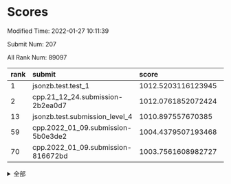 # Scores

Modified Time: 2022-01-27 10:11:39

Submit Num: 207

All Rank Num: 89097

| rank |               submit               |       score        |       sigma        | pk_num |
| :--- | :--------------------------------- | :----------------- | :----------------- | :----- |
| 1    | jsonzb.test.test_1                 | 1012.5203116123945 | 0.7922538966637871 | 1720   |
| 2    | cpp.21_12_24.submission-2b2ea0d7   | 1012.0761852072424 | 0.8018148211280264 | 1721   |
| 13   | jsonzb.test.submission_level_4     | 1010.897557670385  | 0.7704550797372615 | 1726   |
| 59   | cpp.2022_01_09.submission-5b0e3de2 | 1004.4379507193468 | 0.7181217810092752 | 1721   |
| 70   | cpp.2022_01_09.submission-816672bd | 1003.7561608982727 | 0.7247508524347209 | 1720   |


<details>
<summary>全部</summary>

| rank |                 submit                 |       score        |       sigma        | pk_num |
| :--- | :------------------------------------- | :----------------- | :----------------- | :----- |
| 1    | jsonzb.test.test_1                     | 1012.5203116123945 | 0.7922538966637871 | 1720   |
| 2    | cpp.21_12_24.submission-2b2ea0d7       | 1012.0761852072424 | 0.8018148211280264 | 1721   |
| 3    | gobigger.level_3.submission_level_3_31 | 1011.9786842087075 | 0.7798474641564946 | 1722   |
| 4    | gobigger.level_3.submission_level_3_2  | 1011.8765892523259 | 0.7763451203766816 | 1726   |
| 5    | gobigger.level_3.submission_level_3_44 | 1011.5902933206065 | 0.7839863134860067 | 1723   |
| 6    | gobigger.level_3.submission_level_3_29 | 1011.5598525353735 | 0.7531371016249957 | 1721   |
| 7    | gobigger.level_3.submission_level_3_30 | 1011.1986086093531 | 0.7502771161071305 | 1719   |
| 8    | gobigger.level_3.submission_level_3_20 | 1011.0731206184249 | 0.777767291545304  | 1723   |
| 9    | gobigger.level_3.submission_level_3_48 | 1011.0668638371968 | 0.7867499149214211 | 1724   |
| 10   | gobigger.level_3.submission_level_3_6  | 1011.0128104967605 | 0.769980982933428  | 1724   |
| 11   | gobigger.level_3.submission_level_3_49 | 1010.9992873315783 | 0.7791791793927628 | 1724   |
| 12   | gobigger.level_3.submission_level_3_41 | 1010.926790323816  | 0.7770090209507622 | 1722   |
| 13   | jsonzb.test.submission_level_4         | 1010.897557670385  | 0.7704550797372615 | 1726   |
| 14   | gobigger.level_3.submission_level_3_42 | 1010.8070209979458 | 0.7843491835475317 | 1720   |
| 15   | gobigger.level_3.submission_level_3_26 | 1010.6722647153111 | 0.7893313935937007 | 1723   |
| 16   | gobigger.level_3.submission_level_3_35 | 1010.6132250633814 | 0.7523700637319761 | 1722   |
| 17   | gobigger.level_3.submission_level_3_43 | 1010.5831788114609 | 0.7715746189536945 | 1715   |
| 18   | gobigger.level_3.submission_level_3_11 | 1010.5664625888232 | 0.7566749593722858 | 1721   |
| 19   | gobigger.level_3.submission_level_3_40 | 1010.5352154345468 | 0.7557572753916958 | 1725   |
| 20   | gobigger.level_3.submission_level_3_28 | 1010.5131095869488 | 0.7629911326499768 | 1722   |
| 21   | gobigger.level_3.submission_level_3_0  | 1010.4873467301057 | 0.758451400057725  | 1716   |
| 22   | gobigger.level_3.submission_level_3_12 | 1010.4709531400365 | 0.7797254939491064 | 1725   |
| 23   | gobigger.level_3.submission_level_3_16 | 1010.4674564279958 | 0.7807949562909278 | 1720   |
| 24   | gobigger.level_3.submission_level_3_32 | 1010.3724721498768 | 0.7482445755090706 | 1723   |
| 25   | gobigger.level_3.submission_level_3_9  | 1010.364995333331  | 0.7468150933259009 | 1720   |
| 26   | gobigger.level_3.submission_level_3_7  | 1010.3380544778962 | 0.76796286969109   | 1722   |
| 27   | gobigger.level_3.submission_level_3_27 | 1010.3302700293915 | 0.7561459351774418 | 1721   |
| 28   | gobigger.level_3.submission_level_3_10 | 1010.1892615918038 | 0.7564251242746327 | 1724   |
| 29   | gobigger.level_3.submission_level_3_25 | 1010.1847924485152 | 0.7706107980264721 | 1722   |
| 30   | gobigger.level_3.submission_level_3_21 | 1010.1466686329841 | 0.7626588528309939 | 1721   |
| 31   | gobigger.level_3.submission_level_3_8  | 1010.090125669134  | 0.7523291304648199 | 1719   |
| 32   | gobigger.level_3.submission_level_3_39 | 1010.0349324611122 | 0.7452920364617922 | 1727   |
| 33   | gobigger.level_3.submission_level_3_18 | 1010.0198063299571 | 0.7397482077673454 | 1722   |
| 34   | gobigger.level_3.submission_level_3_22 | 1009.8512836675545 | 0.7911491516296617 | 1724   |
| 35   | gobigger.level_3.submission_level_3_24 | 1009.8377336369614 | 0.7546077269862164 | 1724   |
| 36   | gobigger.level_3.submission_level_3_23 | 1009.8280083764377 | 0.7379120541726739 | 1724   |
| 37   | gobigger.level_3.submission_level_3_33 | 1009.8108748698561 | 0.7309636374555954 | 1727   |
| 38   | gobigger.level_3.submission_level_3_15 | 1009.7177080599632 | 0.7552416732983243 | 1718   |
| 39   | gobigger.level_3.submission_level_3_1  | 1009.6456815330704 | 0.7352416495171643 | 1719   |
| 40   | gobigger.level_3.submission_level_3_34 | 1009.5805617390487 | 0.7400994536334867 | 1723   |
| 41   | gobigger.level_3.submission_level_3_5  | 1009.5692588620207 | 0.7393412275721949 | 1723   |
| 42   | gobigger.level_3.submission_level_3_3  | 1009.4395700536164 | 0.7478613242120867 | 1720   |
| 43   | gobigger.level_3.submission_level_3_38 | 1009.4191495121001 | 0.751756165032678  | 1718   |
| 44   | gobigger.level_3.submission_level_3_14 | 1009.2929477624609 | 0.7414889917435643 | 1719   |
| 45   | gobigger.level_3.submission_level_3_36 | 1009.2696186979977 | 0.7503692152292297 | 1724   |
| 46   | gobigger.level_3.submission_level_3_4  | 1009.1988023604745 | 0.7593648453163021 | 1721   |
| 47   | gobigger.level_3.submission_level_3_46 | 1009.1489520486524 | 0.7400210678570431 | 1720   |
| 48   | gobigger.level_3.submission_level_3_13 | 1009.1429022573743 | 0.7572791929520402 | 1722   |
| 49   | gobigger.level_3.submission_level_3_47 | 1009.0339795192558 | 0.7518510166211768 | 1725   |
| 50   | gobigger.level_3.submission_level_3_17 | 1008.8578868640594 | 0.7476628912746095 | 1720   |
| 51   | gobigger.level_3.submission_level_3_37 | 1008.6470302750819 | 0.7384346726435556 | 1716   |
| 52   | gobigger.level_3.submission_level_3_45 | 1007.9821508424029 | 0.733528359996241  | 1720   |
| 53   | gobigger.level_3.submission_level_3_19 | 1007.9652849421858 | 0.7285481967130536 | 1718   |
| 54   | gobigger.level_1.submission_level_1_20 | 1004.8127729309864 | 0.725327309242075  | 1718   |
| 55   | gobigger.level_1.submission_level_1_40 | 1004.7354676528895 | 0.7286917409582212 | 1723   |
| 56   | gobigger.level_1.submission_level_1_45 | 1004.6630411382695 | 0.724061971266972  | 1720   |
| 57   | gobigger.level_1.submission_level_1_23 | 1004.6230064794054 | 0.7390515204987261 | 1721   |
| 58   | gobigger.level_1.submission_level_1_16 | 1004.5944646985785 | 0.7415931732737305 | 1719   |
| 59   | cpp.2022_01_09.submission-5b0e3de2     | 1004.4379507193468 | 0.7181217810092752 | 1721   |
| 60   | gobigger.level_1.submission_level_1_30 | 1004.1860189332745 | 0.735926538250422  | 1722   |
| 61   | gobigger.level_1.submission_level_1_36 | 1004.1806947901081 | 0.7100002300794939 | 1726   |
| 62   | gobigger.level_1.submission_level_1_7  | 1004.1739329085764 | 0.7219468464492844 | 1720   |
| 63   | gobigger.level_1.submission_level_1_47 | 1004.0852497651247 | 0.7238511534206641 | 1722   |
| 64   | gobigger.level_1.submission_level_1_27 | 1004.0645802380712 | 0.7211022642244413 | 1719   |
| 65   | gobigger.level_1.submission_level_1_6  | 1004.0007962709592 | 0.7245296946033283 | 1721   |
| 66   | gobigger.level_1.submission_level_1_17 | 1003.9707230395292 | 0.7206422057346589 | 1720   |
| 67   | gobigger.level_1.submission_level_1_22 | 1003.7856613376574 | 0.7237966217363715 | 1724   |
| 68   | gobigger.level_1.submission_level_1_42 | 1003.781873698202  | 0.7147574726278088 | 1718   |
| 69   | gobigger.level_1.submission_level_1_43 | 1003.7674095484315 | 0.7249672849027987 | 1723   |
| 70   | cpp.2022_01_09.submission-816672bd     | 1003.7561608982727 | 0.7247508524347209 | 1720   |
| 71   | gobigger.level_1.submission_level_1_1  | 1003.6899632473476 | 0.7249034200233854 | 1727   |
| 72   | gobigger.level_1.submission_level_1_44 | 1003.6355977249677 | 0.7312597924111515 | 1724   |
| 73   | gobigger.level_1.submission_level_1_2  | 1003.6328552274119 | 0.717857552440549  | 1721   |
| 74   | gobigger.level_1.submission_level_1_3  | 1003.626963530521  | 0.7105676870346306 | 1729   |
| 75   | gobigger.level_1.submission_level_1_39 | 1003.6017713234218 | 0.7201672939531519 | 1727   |
| 76   | gobigger.level_1.submission_level_1_49 | 1003.5850168974706 | 0.725061378008361  | 1727   |
| 77   | gobigger.level_1.submission_level_1_21 | 1003.4287941958377 | 0.722482465684176  | 1720   |
| 78   | gobigger.level_1.submission_level_1_24 | 1003.4060037244428 | 0.718321876277017  | 1719   |
| 79   | gobigger.level_1.submission_level_1_28 | 1003.3671025129254 | 0.7197265316129096 | 1720   |
| 80   | gobigger.level_1.submission_level_1_5  | 1003.3539434144601 | 0.7129994807780943 | 1720   |
| 81   | gobigger.level_1.submission_level_1_35 | 1003.3263031660774 | 0.7206466998797331 | 1720   |
| 82   | gobigger.level_1.submission_level_1_34 | 1003.3182570139761 | 0.7212574552279116 | 1726   |
| 83   | gobigger.level_1.submission_level_1_32 | 1003.2988710826426 | 0.7099493480940677 | 1722   |
| 84   | gobigger.level_1.submission_level_1_26 | 1003.2271602166272 | 0.7192314378103568 | 1723   |
| 85   | gobigger.level_1.submission_level_1_19 | 1003.2259263176785 | 0.7129651557170614 | 1725   |
| 86   | gobigger.level_1.submission_level_1_38 | 1003.2072861883015 | 0.712051842466557  | 1717   |
| 87   | gobigger.level_1.submission_level_1_18 | 1003.204505175162  | 0.7304370816303972 | 1719   |
| 88   | gobigger.level_1.submission_level_1_10 | 1003.1454560340333 | 0.7275263344070695 | 1721   |
| 89   | gobigger.level_1.submission_level_1_33 | 1003.1095588271833 | 0.7252662517457893 | 1722   |
| 90   | gobigger.level_1.submission_level_1_46 | 1003.0670117870548 | 0.7140539171600779 | 1724   |
| 91   | gobigger.level_1.submission_level_1_11 | 1003.0515559536809 | 0.7202778423707344 | 1723   |
| 92   | gobigger.level_1.submission_level_1_41 | 1002.9813694442402 | 0.7081920854852288 | 1721   |
| 93   | gobigger.level_1.submission_level_1_13 | 1002.9608182772005 | 0.7148074027903616 | 1719   |
| 94   | gobigger.level_1.submission_level_1_37 | 1002.9308227389513 | 0.7181412480338656 | 1719   |
| 95   | gobigger.level_1.submission_level_1_25 | 1002.9248759750396 | 0.7171254427605653 | 1723   |
| 96   | gobigger.level_1.submission_level_1_9  | 1002.8238577768283 | 0.7088709439730158 | 1723   |
| 97   | gobigger.level_1.submission_level_1_14 | 1002.8132553335587 | 0.7129627730166803 | 1721   |
| 98   | gobigger.level_1.submission_level_1_48 | 1002.7087842436583 | 0.7210982064410514 | 1721   |
| 99   | gobigger.level_1.submission_level_1_15 | 1002.6804839077178 | 0.7099699032487307 | 1721   |
| 100  | gobigger.level_1.submission_level_1_8  | 1002.3627681514336 | 0.7156595543516788 | 1719   |
| 101  | gobigger.level_1.submission_level_1_4  | 1002.3110237536627 | 0.7122609051398465 | 1729   |
| 102  | gobigger.level_1.submission_level_1_12 | 1002.3065411726461 | 0.7176446674748852 | 1724   |
| 103  | gobigger.level_1.submission_level_1_0  | 1002.0388300574865 | 0.7064899943046025 | 1717   |
| 104  | gobigger.level_1.submission_level_1_29 | 1001.7861537891232 | 0.7085747766620164 | 1721   |
| 105  | gobigger.level_1.submission_level_1_31 | 1001.3967919491927 | 0.7028855661689825 | 1724   |
| 106  | gobigger.random.submission_random_33   | 997.003472531468   | 0.712870616441137  | 1720   |
| 107  | gobigger.random.submission_random_14   | 996.9886207010867  | 0.7146563949054112 | 1721   |
| 108  | gobigger.random.submission_random_23   | 996.8590473372944  | 0.6984723126958706 | 1721   |
| 109  | gobigger.random.submission_random_48   | 996.8387441995009  | 0.7079395012545077 | 1721   |
| 110  | gobigger.random.submission_random_21   | 996.7693876935741  | 0.719678788036878  | 1722   |
| 111  | gobigger.random.submission_random_39   | 996.6633108354333  | 0.6949800071578123 | 1719   |
| 112  | gobigger.random.submission_random_30   | 996.6277479227678  | 0.6995187266025589 | 1722   |
| 113  | gobigger.random.submission_random_11   | 996.5715335690721  | 0.7194526847554513 | 1721   |
| 114  | gobigger.random.submission_random_19   | 996.5530229991408  | 0.7204455712640995 | 1722   |
| 115  | gobigger.random.submission_random_38   | 996.5194366744954  | 0.7059471390573212 | 1721   |
| 116  | gobigger.random.submission_random_6    | 996.4624705946381  | 0.7144999205969831 | 1724   |
| 117  | gobigger.random.submission_random_28   | 996.4069596036198  | 0.7113703828412944 | 1719   |
| 118  | gobigger.random.submission_random_40   | 996.3939781146286  | 0.7102709416259798 | 1719   |
| 119  | gobigger.random.submission_random_9    | 996.3032842227454  | 0.7134026925549124 | 1719   |
| 120  | gobigger.random.submission_random_36   | 996.1945003351992  | 0.7124768684382483 | 1724   |
| 121  | gobigger.random.submission_random_4    | 996.165256060284   | 0.7165313373389969 | 1726   |
| 122  | gobigger.random.submission_random_37   | 996.1491758534331  | 0.7091076796778016 | 1723   |
| 123  | gobigger.random.submission_random_31   | 996.1182073622892  | 0.7041629863858754 | 1727   |
| 124  | gobigger.random.submission_random_46   | 996.0473044234731  | 0.730774697343531  | 1723   |
| 125  | gobigger.random.submission_random_44   | 996.0025899509869  | 0.7110988113687597 | 1718   |
| 126  | gobigger.random.submission_random_45   | 995.9873190222866  | 0.7214787561372623 | 1727   |
| 127  | gobigger.random.submission_random_29   | 995.9763478258177  | 0.718368074169081  | 1718   |
| 128  | gobigger.random.submission_random_35   | 995.9736978380937  | 0.704181627644769  | 1721   |
| 129  | gobigger.random.submission_random_41   | 995.9718101308184  | 0.712229123841757  | 1726   |
| 130  | gobigger.random.submission_random_22   | 995.8812309745285  | 0.7038903146109775 | 1725   |
| 131  | gobigger.random.submission_random_5    | 995.8721984290836  | 0.710639366299792  | 1725   |
| 132  | gobigger.random.submission_random_43   | 995.7836428651727  | 0.7178773658127818 | 1722   |
| 133  | gobigger.random.submission_random_18   | 995.687854836665   | 0.7039972914377893 | 1721   |
| 134  | gobigger.random.submission_random_3    | 995.6477143042122  | 0.7101828982928697 | 1720   |
| 135  | gobigger.random.submission_random_13   | 995.5939209521082  | 0.7120285752032441 | 1725   |
| 136  | gobigger.random.submission_random_12   | 995.5120211089082  | 0.7228146151108416 | 1721   |
| 137  | gobigger.random.submission_random_32   | 995.5009598640247  | 0.7362713559311724 | 1723   |
| 138  | gobigger.random.submission_random_49   | 995.4749282879947  | 0.7067266503617354 | 1718   |
| 139  | gobigger.random.submission_random_34   | 995.4650982467646  | 0.713397118030302  | 1720   |
| 140  | gobigger.random.submission_random_47   | 995.4519582409586  | 0.729514113125056  | 1723   |
| 141  | gobigger.random.submission_random_25   | 995.4364209500475  | 0.7051328440212536 | 1722   |
| 142  | gobigger.random.submission_random_1    | 995.4243659101572  | 0.7233607038350613 | 1719   |
| 143  | gobigger.random.submission_random_2    | 995.335574286013   | 0.716950490766769  | 1721   |
| 144  | gobigger.random.submission_random_42   | 995.3016174461635  | 0.7073039582066869 | 1723   |
| 145  | gobigger.random.submission_random_24   | 995.2552415828682  | 0.7052114877119515 | 1723   |
| 146  | gobigger.random.submission_random_15   | 995.2518287530388  | 0.7301327946460787 | 1720   |
| 147  | gobigger.random.submission_random_10   | 995.1311805820355  | 0.7174323530280045 | 1726   |
| 148  | gobigger.random.submission_random_8    | 995.0884574638617  | 0.7125500563687696 | 1723   |
| 149  | gobigger.random.submission_random_26   | 995.0615536885476  | 0.7207717261918781 | 1719   |
| 150  | gobigger.random.submission_random_7    | 995.0540231613088  | 0.715690066505944  | 1718   |
| 151  | gobigger.random.submission_random_16   | 995.0399694646981  | 0.7241852182743427 | 1722   |
| 152  | gobigger.random.submission_random_27   | 994.9622081642816  | 0.716220788578076  | 1719   |
| 153  | gobigger.random.submission_random_17   | 994.8971388078438  | 0.7110710776216257 | 1722   |
| 154  | gobigger.random.submission_random_20   | 994.5160171747118  | 0.7279381642081468 | 1718   |
| 155  | gobigger.level_2.submission_level_2_39 | 994.2389376488243  | 0.7524386837664577 | 1724   |
| 156  | gobigger.random.submission_random_0    | 993.9286972220297  | 0.7082395981900773 | 1722   |
| 157  | gobigger.level_2.submission_level_2_1  | 993.5000434103567  | 0.7457241724641    | 1719   |
| 158  | gobigger.level_2.submission_level_2_13 | 993.3858444721519  | 0.7417874393814406 | 1726   |
| 159  | gobigger.level_2.submission_level_2_46 | 993.2873142294163  | 0.7270424368583454 | 1721   |
| 160  | gobigger.level_2.submission_level_2_2  | 993.2840221111463  | 0.7339433140267757 | 1722   |
| 161  | gobigger.level_2.submission_level_2_29 | 993.1755196737735  | 0.7256089149223418 | 1726   |
| 162  | gobigger.level_2.submission_level_2_17 | 993.0134943508525  | 0.7353207749169174 | 1722   |
| 163  | gobigger.level_2.submission_level_2_25 | 992.8395480637707  | 0.7372200758624851 | 1722   |
| 164  | gobigger.level_2.submission_level_2_41 | 992.7392490367196  | 0.7354693154848557 | 1723   |
| 165  | gobigger.level_2.submission_level_2_23 | 992.7107709381376  | 0.7406159961073374 | 1716   |
| 166  | gobigger.level_2.submission_level_2_11 | 992.5582247582037  | 0.7429739256773218 | 1723   |
| 167  | gobigger.level_2.submission_level_2_34 | 992.4487076891938  | 0.7586785897113032 | 1720   |
| 168  | gobigger.level_2.submission_level_2_49 | 992.3714933231706  | 0.7348414988633585 | 1725   |
| 169  | gobigger.level_2.submission_level_2_31 | 992.3550572544415  | 0.7596185529566429 | 1720   |
| 170  | gobigger.level_2.submission_level_2_38 | 992.3475075775851  | 0.7556669711504004 | 1721   |
| 171  | gobigger.level_2.submission_level_2_15 | 992.3114440809188  | 0.7429387768901935 | 1719   |
| 172  | gobigger.level_2.submission_level_2_0  | 992.2030056271542  | 0.7505646440416585 | 1719   |
| 173  | gobigger.level_2.submission_level_2_26 | 992.2006578887981  | 0.73846679357247   | 1721   |
| 174  | gobigger.level_2.submission_level_2_24 | 992.1724914057809  | 0.7416026827690826 | 1721   |
| 175  | gobigger.level_2.submission_level_2_9  | 992.0869347127854  | 0.7430433333062543 | 1729   |
| 176  | gobigger.level_2.submission_level_2_3  | 992.0240691554707  | 0.7462030578974053 | 1718   |
| 177  | gobigger.level_2.submission_level_2_5  | 992.0237399965797  | 0.7501589521035059 | 1719   |
| 178  | gobigger.level_2.submission_level_2_6  | 992.0079317675353  | 0.7357231105896831 | 1722   |
| 179  | gobigger.level_2.submission_level_2_21 | 991.9191703068554  | 0.7477349834986897 | 1720   |
| 180  | gobigger.level_2.submission_level_2_32 | 991.8795567909011  | 0.7394027270603477 | 1727   |
| 181  | gobigger.level_2.submission_level_2_36 | 991.8188384848557  | 0.7509295280465209 | 1727   |
| 182  | gobigger.level_2.submission_level_2_27 | 991.6547747978084  | 0.7419743361467479 | 1724   |
| 183  | gobigger.level_2.submission_level_2_18 | 991.6234697388995  | 0.7611474113443799 | 1719   |
| 184  | gobigger.level_2.submission_level_2_10 | 991.6191814832669  | 0.7530798336756861 | 1718   |
| 185  | gobigger.level_2.submission_level_2_8  | 991.5347694564392  | 0.7441543031037285 | 1717   |
| 186  | gobigger.level_2.submission_level_2_7  | 991.479789197077   | 0.7434001787084523 | 1724   |
| 187  | gobigger.level_2.submission_level_2_12 | 991.4563261647693  | 0.7416292269881305 | 1724   |
| 188  | gobigger.level_2.submission_level_2_20 | 991.4505131492178  | 0.7725687928894052 | 1715   |
| 189  | gobigger.level_2.submission_level_2_4  | 991.4219312090872  | 0.7634599102368014 | 1725   |
| 190  | gobigger.level_2.submission_level_2_35 | 991.411560704655   | 0.7576202291505129 | 1724   |
| 191  | gobigger.level_2.submission_level_2_22 | 991.2627229820603  | 0.7524920612720515 | 1721   |
| 192  | gobigger.level_2.submission_level_2_48 | 991.2531001870989  | 0.7482473098887169 | 1718   |
| 193  | gobigger.level_2.submission_level_2_47 | 991.0536954585895  | 0.7568848940996681 | 1718   |
| 194  | gobigger.level_2.submission_level_2_14 | 990.9474079418477  | 0.7281515698538472 | 1723   |
| 195  | gobigger.level_2.submission_level_2_33 | 990.9129107701262  | 0.7752429798021029 | 1723   |
| 196  | gobigger.level_2.submission_level_2_40 | 990.7665645048754  | 0.7590859693867927 | 1721   |
| 197  | gobigger.level_2.submission_level_2_37 | 990.7662479520287  | 0.7667733353862896 | 1722   |
| 198  | gobigger.level_2.submission_level_2_19 | 990.748049930775   | 0.7520948008860346 | 1722   |
| 199  | gobigger.level_2.submission_level_2_16 | 990.7140063815142  | 0.7522178373805605 | 1720   |
| 200  | gobigger.level_2.submission_level_2_44 | 990.5665732619225  | 0.7598505630622162 | 1725   |
| 201  | gobigger.level_2.submission_level_2_42 | 990.553251629468   | 0.7517780003125908 | 1722   |
| 202  | gobigger.level_2.submission_level_2_45 | 990.4572057903496  | 0.8003970002403905 | 1725   |
| 203  | gobigger.level_2.submission_level_2_28 | 990.3518053432831  | 0.7753589497669333 | 1724   |
| 204  | gobigger.level_2.submission_level_2_30 | 990.3096791829705  | 0.7637062455346467 | 1717   |
| 205  | gobigger.level_2.submission_level_2_43 | 989.4628306396278  | 0.7561229122374683 | 1723   |
| 206  | gobigger.none.submission_none_1        | 979.0377594274047  | 1.2009670322211388 | 1718   |
| 207  | gobigger.none.submission_none_0        | 975.4495855068728  | 1.3028719642613504 | 1718   |

</details>